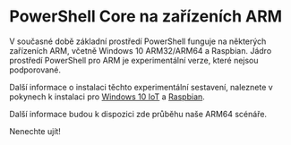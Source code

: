 # <a name="powershell-core-on-arm"></a>PowerShell Core na zařízeních ARM

V současné době základní prostředí PowerShell funguje na některých zařízeních ARM, včetně Windows 10 ARM32/ARM64 a Raspbian.
Jádro prostředí PowerShell pro ARM je experimentální verze, které nejsou podporované.

Další informace o instalaci těchto experimentální sestavení, naleznete v pokynech k instalaci pro [Windows 10 IoT](installing-powershell-core-on-windows.md#deploying-on-windows-iot) a [Raspbian](installing-powershell-core-on-linux.md#raspbian).

Další informace budou k dispozici zde průběhu naše ARM64 scénáře.

Nenechte ujít!
